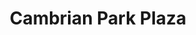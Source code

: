 ---
title: Cambrian Park Plaza
address: 14420 Union Ave, San Jose, CA 95124
developer: Weingarten Investors
municipality: San Jose
units: 405
phase: Approved
permits:
    PRE16-196:
        status: Complete
        initial_date: 2016-11-30
        final_date: 2017-01-27
        apn: [41908013, 41908012]
        address: 14420 Union Ave, San Jose, CA 95124
        description: "Comprehensive Preliminary Review for a project consisting of multifamily residential, townhomes, two hotels, retail, and an assisted living facility on a 17.1-gross acre site located in an unincorporated area of the Santa Clara County at the southeast corner of Union and Camden Avenues, commonly known as Cambrian Park Plaza Shopping Center."
        names: Lance Sherwood w/ Weingarten Realty;
    PD20-007:
        status: Approved
        initial_date: 2020-09-01
        final_date: 2022-11-02
        apn: [41908013, 41908012]
        address: 14420 Union Ave, San Jose, CA 95124
        description: "Planned Development Permit to allow the demolition of 170,427 sf of existing commercial strip mall and surface parking lot, the removal of 17 ordinance-sized trees and 34 non-ordinance trees, and the construction of a mixed-use project including the following: * Building 1 - 50,990 sf of retail/restaurant use on the ground floor and 305 multifamily residential units on the upper floors * Building 2 - 229 hotel rooms and 4,610 sf of commercial use * Building 3 - 125,740 square feet of assisted living (110 beds) and 50 senior independent living units * 25 townhouse residential units and 48 single-family homes, including 27 accessory dwelling units (ADUs) * 4.0 acres of open space * 94 surface parking spaces, 1,012 underground parking spaces, and 146 garage parking spaces for a total of 1,252 parking spaces"
        names: Michael Strahs w/ Kimco Realty; Scott Henson w/ Weingarten Realty;
    AD24-588:
        status: Approved
        initial_date: 2024-10-10
        final_date: 2022-10-30
        apn: [41908013, 41908012]
        address: 14420 Union Ave, San Jose, CA 95124
        description: "Permit Adjustment to allow a one-year time extension of a Planned Development Permit (PD20-007) approved on November 2, 2022, which has an expiration date of November 2, 2026. This extension is granted for the term of November 2, 2026 to November 2, 2027. This is the first of two one-year extensions allowed per Condition #2 of the approved permit."
        names: Michael Strahs w/ Kimco Realty; Scott Henson w/ Weingarten Realty;
geometry: [37.260318285607354, -121.92968554308294]
published: True
---